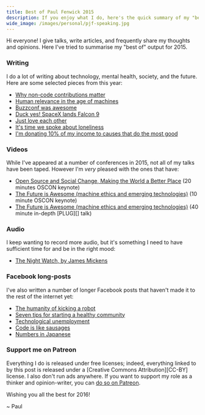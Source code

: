 ```yaml
---
title: Best of Paul Fenwick 2015
description: If you enjoy what I do, here's the quick summary of my "best of" creative output in 2015.
wide_image: /images/personal/pjf-speaking.jpg
---
```


Hi everyone! I give talks, write articles, and frequently share my thoughts and opinions. Here I've tried to summarise my "best of" output for 2015.

<!--more-->

### Writing

I do a lot of writing about technology, mental health, society, and the future. Here are some selected pieces from this year:

* [Why non-code contributions matter](http://pjf.id.au/tech/2015/02/15/why-non-code-contributions-matter.html)
* [Human relevance in the age of machines](http://pjf.id.au/tech/2015/08/04/how-will-humans-remain-relevant.html)
* [Buzzconf was awesome](http://pjf.id.au/tech/2015/11/16/buzzconf-was-awesome.html)
* [Duck yes! SpaceX lands Falcon 9](http://pjf.id.au/tech/2015/12/22/spacex-lands-rocket-duck-yes.html)
* [Just love each other](http://pjf.id.au/personal/2015/12/25/just-love-each-other.html)
* [It's time we spoke about loneliness](http://pjf.id.au/depression/2015/09/06/its-time-we-spoke-about-loneliness.html)
* [I'm donating 10% of my income to causes that do the most good](http://pjf.id.au/ethics/2015/08/20/im-donating-10pc-of-my-income-to-charity.html)

### Videos

While I've appeared at a number of conferences in 2015, not all of my talks have been taped. However I'm *very* pleased with the ones that have:

* [Open Source and Social Change, Making the World a Better Place](http://www.youtube.com/watch?v=xuK6udkbyGo) (20 minutes OSCON keynote)
* [The Future is Awesome (machine ethics and emerging technologies)](https://www.youtube.com/watch?v=c7TwbTtofLo) (10 minute OSCON keynote)
* [The Future is Awesome (machine ethics and emerging technologies)](https://www.youtube.com/watch?v=c7TwbTtofLo) (40 minute in-depth [PLUG][] talk)

### Audio

I keep wanting to record more audio, but it's something I need to have sufficient time for and be in the right mood:

* [The Night Watch, by James Mickens](https://www.youtube.com/watch?v=X7mMvPmF-Vw)

### Facebook long-posts

I've also written a number of longer Facebook posts that haven't made
it to the rest of the internet yet:

* [The humanity of kicking a robot](https://www.facebook.com/paul.fenwick/posts/10152755099264611)
* [Seven tips for starting a healthy community](https://www.facebook.com/paul.fenwick/posts/10153256633354611)
* [Technological unemployment](https://www.facebook.com/paul.fenwick/posts/10153293671144611)
* [Code is like sausages](https://www.facebook.com/paul.fenwick/posts/10153376018579611)
* [Numbers in Japanese](https://www.facebook.com/paul.fenwick/posts/10153398786134611)

### Support me on Patreon

Everything I do is released under free licenses; indeed, everything linked to by this post is released under a [Creative Commons Attribution][CC-BY] license. I also don't run ads anywhere. If you want to support my role as a thinker and opinion-writer, you can [do so on Patreon](https://www.patreon.com/_pjf).

Wishing you all the best for 2016!

~ Paul
